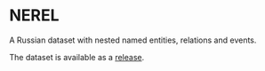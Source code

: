 # NEREL

A Russian dataset with nested named entities, relations and events.

The dataset is available as a [release](https://github.com/nerel-ds/NEREL/releases/download/1.0/NEREL-v1.0.zip).
